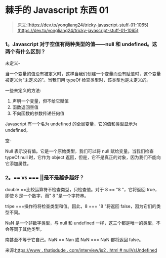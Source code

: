 # 棘手的 Javascript 东西 01

> 原文:[https://dev.to/yongliang24/tricky-javascript-stuff-01-1065](https://dev.to/yongliang24/tricky-javascript-stuff-01-1065)

### [](#1-javascript-has-two-types-of-value-for-empty-values-null-and-undefined-what-are-the-differences-for-these-two)1。Javascript 对于空值有两种类型的值——null 和 undefined。这两个有什么区别？

未定义-

当一个变量的值没有被定义时，这样当我们创建一个变量而没有赋值时，这个变量被定义为“未定义的”。当我们用 typeOf 检查类型时，该类型也是未定义的。

一些未定义的方法:

1.  声明一个变量，但不给它赋值
2.  函数返回空值
3.  不向函数的参数传递任何值

Javascript 有一个名为 undefined 的全局变量，它的值和类型显示为 undefined。

空-

Null 表示没有值。它是一个原始类型，我们可以将 null 赋给变量。当我们检查 typeOf null 时，它作为 object 返回，但是，它不是真正的对象，因为我们不能向它添加属性。

### [](#2-vs-is-the-more-the-better)2。== vs === ||是不是越多越好？

double ==比较运算符不检查类型，只检查值。对于 8 == "8 "，它将返回 true，即使 8 是一个数字，而" 8 "是一个字符串。

tripe ===操作符将检查类型和值。因此，8 === "8 "将返回 false，因为它们的类型不同。

NaN 是一个非数字类型，与 null 和 undefined 一样，这三个都是唯一的类型，不会等同于其他类型。

南甚至不等于它自己。NaN == Nan 或 NaN === NaN 都将返回 false。

来源:[https://www . thatjsdude . com/interview/js2 . html # nullVsUndefined](https://www.thatjsdude.com/interview/js2.html#nullVsUndefined)